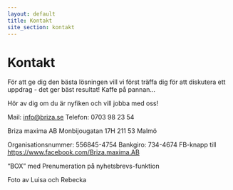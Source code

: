 ```yaml
---
layout: default
title: Kontakt
site_section: kontakt
---
```


# Kontakt

För att ge dig den bästa lösningen vill vi först träffa dig för att diskutera ett uppdrag - det ger bäst resultat! Kaffe på pannan...

Hör av dig om du är nyfiken och vill jobba med oss!

Mail: <info@briza.se>
Telefon: 0703 98 23 54
 
Briza maxima AB
Monbijougatan 17H
211 53 Malmö

Organisationsnummer: 556845-4754
Bankgiro: 734-4674
FB-knapp till <https://www.facebook.com/Briza.maxima.AB>

“BOX” med
Prenumeration på nyhetsbrevs-funktion

Foto av Luisa och Rebecka